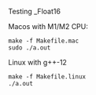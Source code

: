 Testing _Float16

Macos with M1/M2 CPU:
```
make -f Makefile.mac
sudo ./a.out
```

Linux with g++-12
```
make -f Makefile.linux
./a.out
```

